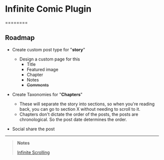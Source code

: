 # Infinite Comic Plugin
========

## Roadmap

- Create custom post type for "**story**"
	- Design a custom page for this 
		- Title
		- Featured image
		- Chapter
		- Notes
		- ~~Comments~~

- Create Taxonomies for "**Chapters**"
	- These will separate the story into sections, so when you're reading back, you can go to section X without needing to scroll to it.
	- Chapters don't dictate the order of the posts, the posts are chronological. So the post date determines the order.

- Social share the post

---

> **Notes**
> 
> [Infinite Scrolling](http://airbnb.github.io/infinity/)
